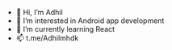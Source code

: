 - 👋 Hi, I’m Adhil
- 👀 I’m interested in Android app development
- 🌱 I’m currently learning React
- 📫 t.me/Adhilmhdk

<!---
Adhil80/Adhil80 is a ✨ special ✨ repository because its `README.md` (this file) appears on your GitHub profile.
You can click the Preview link to take a look at your changes.
--->
